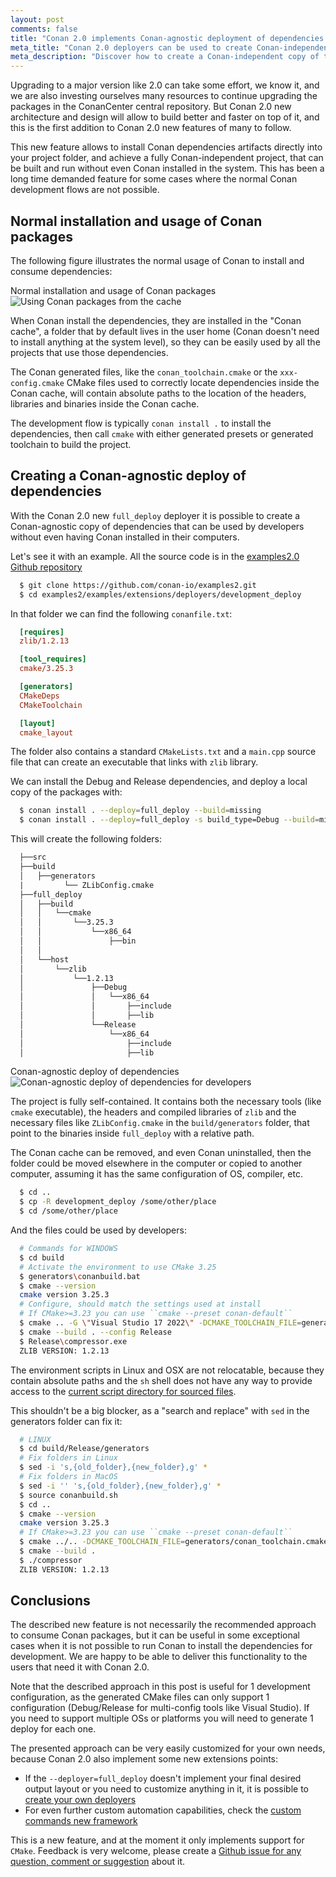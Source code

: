 ```yaml
---
layout: post
comments: false
title: "Conan 2.0 implements Conan-agnostic deployment of dependencies for developers"
meta_title: "Conan 2.0 deployers can be used to create Conan-independent copy of the dependencies for developers - Conan Blog"
meta_description: "Discover how to create a Conan-independent copy of the dependencies that can be used for developers without Conan, includig both library dependencies and tools"
---
```


Upgrading to a major version like 2.0 can take some effort, we know it, and we are also investing ourselves many resources to continue upgrading the packages in the ConanCenter central repository. But Conan 2.0 new architecture and design will allow to build better and faster on top of it, and this is the first addition to Conan 2.0 new features of many to follow. 

This new feature allows to install Conan dependencies artifacts directly into your project folder, and achieve a fully Conan-independent project, that can be built and run without even Conan installed in the system. This has been a long time demanded feature for some cases where the normal Conan development flows are not possible.

## Normal installation and usage of Conan packages

The following figure illustrates the normal usage of Conan to install and consume dependencies:

<p class="centered">
    Normal installation and usage of Conan packages
    <img  src="{{ site.baseurl }}/assets/post_images/2023-05-25/Using_packages_from_cache.png" style="display: block; margin-left: auto; margin-right: auto;" alt="Using Conan packages from the cache"/>
</p>

When Conan install the dependencies, they are installed in the "Conan cache", a folder that by default lives in the user home (Conan doesn't need to install anything at the system level), so they can be easily used by all the projects that use those dependencies.

The Conan generated files, like the ``conan_toolchain.cmake`` or the ``xxx-config.cmake`` CMake files used to correctly locate dependencies inside the Conan cache, will contain absolute paths to the location of the headers, libraries and binaries inside the Conan cache.

The development flow is typically ``conan install .`` to install the dependencies, then call ``cmake`` with either generated presets or generated toolchain to build the project.


## Creating a Conan-agnostic deploy of dependencies

With the Conan 2.0 new ``full_deploy`` deployer it is possible to create a Conan-agnostic copy of dependencies that can be used by developers without even having Conan installed in their computers.

Let's see it with an example. All the source code is in the
[examples2.0 Github repository](https://github.com/conan-io/examples2)

```bash
  $ git clone https://github.com/conan-io/examples2.git
  $ cd examples2/examples/extensions/deployers/development_deploy
```

In that folder we can find the following ``conanfile.txt``:

```ini
  [requires]
  zlib/1.2.13

  [tool_requires]
  cmake/3.25.3

  [generators]
  CMakeDeps
  CMakeToolchain

  [layout]
  cmake_layout
```

The folder also contains a standard ``CMakeLists.txt`` and a ``main.cpp`` source file that can create
an executable that links with ``zlib`` library.

We can install the Debug and Release dependencies, and deploy a local copy of the packages with:

```bash
  $ conan install . --deploy=full_deploy --build=missing
  $ conan install . --deploy=full_deploy -s build_type=Debug --build=missing
```

This will create the following folders:

```txt
  ├──src
  ├──build
  │   ├──generators
  |         └── ZLibConfig.cmake
  ├──full_deploy
  │   ├──build
  │   │   └──cmake
  │   │       └──3.25.3
  │   │           └──x86_64
  │   │               ├──bin
  │   │
  │   └──host
  │       └──zlib
  │           └──1.2.13
  │               ├──Debug
  │               │   └──x86_64
  │               │       ├──include
  │               │       ├──lib
  │               └──Release
  │                   └──x86_64
  │                       ├──include
  │                       ├──lib
```

<p class="centered">
    Conan-agnostic deploy of dependencies
    <img  src="{{ site.baseurl }}/assets/post_images/2023-05-25/Conan_independent_dependencies_deploy.png" style="display: block; margin-left: auto; margin-right: auto;" alt="Conan-agnostic deploy of dependencies for developers"/>
</p>

The project is fully self-contained. It contains both the necessary tools (like ``cmake`` executable), the headers and compiled libraries of ``zlib`` and the necessary files like ``ZLibConfig.cmake`` in the ``build/generators`` folder, that point to the binaries inside ``full_deploy`` with a relative path. 

The Conan cache can be removed, and even Conan uninstalled, then the folder could be moved elsewhere in the computer or copied to another computer, assuming it has the same configuration of OS, compiler, etc.

```bash
  $ cd ..
  $ cp -R development_deploy /some/other/place
  $ cd /some/other/place
```

And the files could be used by developers:

```bash
  # Commands for WINDOWS
  $ cd build
  # Activate the environment to use CMake 3.25
  $ generators\conanbuild.bat
  $ cmake --version
  cmake version 3.25.3
  # Configure, should match the settings used at install
  # If CMake>=3.23 you can use ``cmake --preset conan-default``
  $ cmake .. -G \"Visual Studio 17 2022\" -DCMAKE_TOOLCHAIN_FILE=generators/conan_toolchain.cmake
  $ cmake --build . --config Release
  $ Release\compressor.exe
  ZLIB VERSION: 1.2.13
```

The environment scripts in Linux and OSX are not relocatable, because they contain absolute paths and the ``sh`` shell does not have any way to provide access to the [current script directory for sourced files](https://stackoverflow.com/questions/29832037/how-to-get-script-directory-in-posix-sh/29835459#29835459).

This shouldn't be a big blocker, as a "search and replace" with ``sed`` in the generators folder can fix it:

```bash
  # LINUX
  $ cd build/Release/generators
  # Fix folders in Linux
  $ sed -i 's,{old_folder},{new_folder},g' *
  # Fix folders in MacOS
  $ sed -i '' 's,{old_folder},{new_folder},g' *
  $ source conanbuild.sh
  $ cd ..
  $ cmake --version
  cmake version 3.25.3
  # If CMake>=3.23 you can use ``cmake --preset conan-default``
  $ cmake ../.. -DCMAKE_TOOLCHAIN_FILE=generators/conan_toolchain.cmake -DCMAKE_BUILD_TYPE=Release
  $ cmake --build .
  $ ./compressor
  ZLIB VERSION: 1.2.13
```

## Conclusions

The described new feature is not necessarily the recommended approach to consume Conan packages, but it can be useful in some exceptional cases when it is not possible to run Conan to install the dependencies for development. We are happy to be able to deliver this functionality to the users that need it with Conan 2.0.

Note that the described approach in this post is useful for 1 development configuration, as the generated CMake files can only support 1 configuration (Debug/Release for multi-config tools like Visual Studio). If you need to support multiple OSs or platforms you will need to generate 1 deploy for each one. 

The presented approach can be very easily customized for your own needs, because Conan 2.0 also implement some new extensions points:

- If the ``--deployer=full_deploy`` doesn't implement your final desired output layout or you need to customize anything in it, it is possible to [create your own deployers](https://docs.conan.io/2/reference/extensions/deployers.html#custom-deployers)
- For even further custom automation capabilities, check the [custom commands new framework](https://docs.conan.io/2/reference/extensions/custom_commands.html)

This is a new feature, and at the moment it only implements support for ``CMake``. Feedback is very welcome, please create a [Github issue for any question, comment or suggestion](https://github.com/conan-io/conan) about it.
